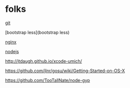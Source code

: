 folks
=====

[git](git)

[bootstrap less](bootstrap less)

[nginx](nginx)

[nodejs](NodeJS)

http://jtdaugh.github.io/xcode-umich/

https://github.com/jlnr/gosu/wiki/Getting-Started-on-OS-X

https://github.com/TooTallNate/node-gyp
